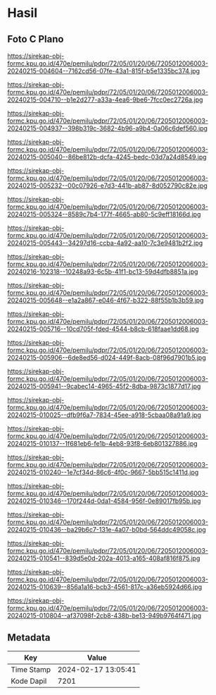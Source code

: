# Hasil

## Foto C Plano

https://sirekap-obj-formc.kpu.go.id/470e/pemilu/pdpr/72/05/01/20/06/7205012006003-20240215-004604--7162cd56-07fe-43a1-815f-b5e1335bc374.jpg

https://sirekap-obj-formc.kpu.go.id/470e/pemilu/pdpr/72/05/01/20/06/7205012006003-20240215-004710--b1e2d277-a33a-4ea6-9be6-7fcc0ec2726a.jpg

https://sirekap-obj-formc.kpu.go.id/470e/pemilu/pdpr/72/05/01/20/06/7205012006003-20240215-004937--398b319c-3682-4b96-a9b4-0a06c6def560.jpg

https://sirekap-obj-formc.kpu.go.id/470e/pemilu/pdpr/72/05/01/20/06/7205012006003-20240215-005040--86be812b-dcfa-4245-bedc-03d7a24d8549.jpg

https://sirekap-obj-formc.kpu.go.id/470e/pemilu/pdpr/72/05/01/20/06/7205012006003-20240215-005232--00c07926-e7d3-441b-ab87-8d052790c82e.jpg

https://sirekap-obj-formc.kpu.go.id/470e/pemilu/pdpr/72/05/01/20/06/7205012006003-20240215-005324--8589c7b4-177f-4665-ab80-5c9eff18166d.jpg

https://sirekap-obj-formc.kpu.go.id/470e/pemilu/pdpr/72/05/01/20/06/7205012006003-20240215-005443--34297d16-ccba-4a92-aa10-7c3e9481b2f2.jpg

https://sirekap-obj-formc.kpu.go.id/470e/pemilu/pdpr/72/05/01/20/06/7205012006003-20240216-102318--10248a93-6c5b-41f1-bc13-59d4dfb8851a.jpg

https://sirekap-obj-formc.kpu.go.id/470e/pemilu/pdpr/72/05/01/20/06/7205012006003-20240215-005648--e1a2a867-e046-4f67-b322-88f55b1b3b59.jpg

https://sirekap-obj-formc.kpu.go.id/470e/pemilu/pdpr/72/05/01/20/06/7205012006003-20240215-005716--10cd705f-fded-4544-b8cb-618faae1dd68.jpg

https://sirekap-obj-formc.kpu.go.id/470e/pemilu/pdpr/72/05/01/20/06/7205012006003-20240215-005906--6de8ed56-d024-449f-8acb-08f96d7901b5.jpg

https://sirekap-obj-formc.kpu.go.id/470e/pemilu/pdpr/72/05/01/20/06/7205012006003-20240215-005941--9cabec14-4965-45f2-8dba-9873c1877d17.jpg

https://sirekap-obj-formc.kpu.go.id/470e/pemilu/pdpr/72/05/01/20/06/7205012006003-20240215-010025--dfb9f6a7-7834-45ee-a918-5cbaa08a91a9.jpg

https://sirekap-obj-formc.kpu.go.id/470e/pemilu/pdpr/72/05/01/20/06/7205012006003-20240215-010137--1f681eb6-fe1b-4eb8-93f8-6eb801327886.jpg

https://sirekap-obj-formc.kpu.go.id/470e/pemilu/pdpr/72/05/01/20/06/7205012006003-20240215-010240--1e7cf34d-86c6-4f0c-9667-5bb515c1411d.jpg

https://sirekap-obj-formc.kpu.go.id/470e/pemilu/pdpr/72/05/01/20/06/7205012006003-20240215-010346--170f244d-0da1-4584-956f-0e89017fb95b.jpg

https://sirekap-obj-formc.kpu.go.id/470e/pemilu/pdpr/72/05/01/20/06/7205012006003-20240215-010436--ba29b6c7-131e-4a07-b0bd-564ddc49058c.jpg

https://sirekap-obj-formc.kpu.go.id/470e/pemilu/pdpr/72/05/01/20/06/7205012006003-20240215-010541--839d5e0d-202a-4013-a165-408af816f875.jpg

https://sirekap-obj-formc.kpu.go.id/470e/pemilu/pdpr/72/05/01/20/06/7205012006003-20240215-010639--856a1a16-bcb3-4561-817c-a36eb5924d66.jpg

https://sirekap-obj-formc.kpu.go.id/470e/pemilu/pdpr/72/05/01/20/06/7205012006003-20240215-010804--af37098f-2cb8-438b-be13-949b9764f471.jpg


## Metadata

| Key        | Value               |
| ---------- | ------------------- |
| Time Stamp | 2024-02-17 13:05:41 |
| Kode Dapil | 7201                |



